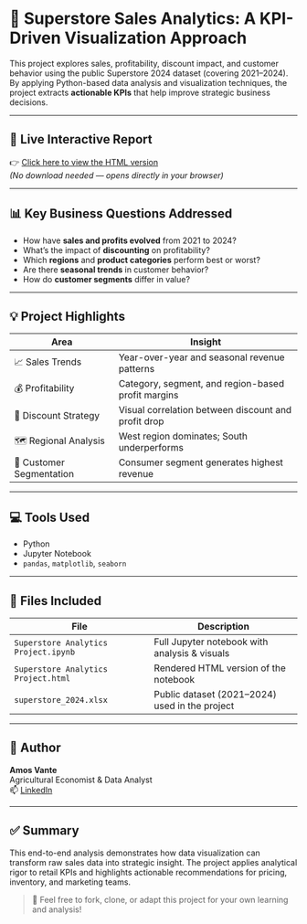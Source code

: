 # 🛒 Superstore Sales Analytics: A KPI-Driven Visualization Approach

This project explores sales, profitability, discount impact, and customer behavior using the public Superstore 2024 dataset (covering 2021–2024).  
By applying Python-based data analysis and visualization techniques, the project extracts **actionable KPIs** that help improve strategic business decisions.

---

## 🔗 Live Interactive Report

👉 [Click here to view the HTML version](https://rawcdn.githack.com/Starmos86/superstore-sales-analytics/refs/heads/main/Superstore%20Analytics%20Project.html)  
*(No download needed — opens directly in your browser)*

---

## 📊 Key Business Questions Addressed

- How have **sales and profits evolved** from 2021 to 2024?
- What’s the impact of **discounting** on profitability?
- Which **regions** and **product categories** perform best or worst?
- Are there **seasonal trends** in customer behavior?
- How do **customer segments** differ in value?

---

## 💡 Project Highlights

| Area | Insight |
|------|---------|
| 📈 Sales Trends | Year-over-year and seasonal revenue patterns |
| 💰 Profitability | Category, segment, and region-based profit margins |
| 🎯 Discount Strategy | Visual correlation between discount and profit drop |
| 🗺️ Regional Analysis | West region dominates; South underperforms |
| 👥 Customer Segmentation | Consumer segment generates highest revenue |

---

## 💻 Tools Used

- Python
- Jupyter Notebook
- `pandas`, `matplotlib`, `seaborn`

---

## 📁 Files Included

| File | Description |
|------|-------------|
| `Superstore Analytics Project.ipynb` | Full Jupyter notebook with analysis & visuals |
| `Superstore Analytics Project.html`  | Rendered HTML version of the notebook |
| `superstore_2024.xlsx`               | Public dataset (2021–2024) used in the project |

---

## 🧠 Author

**Amos Vante**  
Agricultural Economist & Data Analyst  
📫 [LinkedIn](https://www.linkedin.com/in/amos-vant%C3%A9-05549b42/) 

---

## ✅ Summary

This end-to-end analysis demonstrates how data visualization can transform raw sales data into strategic insight. The project applies analytical rigor to retail KPIs and highlights actionable recommendations for pricing, inventory, and marketing teams.

> 🎯 Feel free to fork, clone, or adapt this project for your own learning and analysis!
